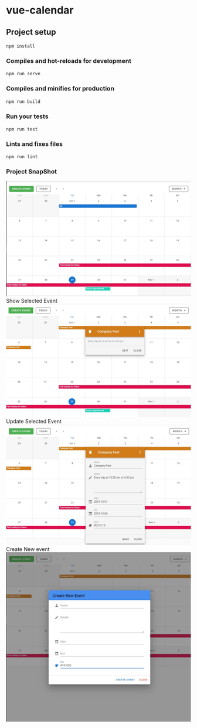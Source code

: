 # vue-calendar

## Project setup
```
npm install
```

### Compiles and hot-reloads for development
```
npm run serve
```

### Compiles and minifies for production
```
npm run build
```

### Run your tests
```
npm run test
```

### Lints and fixes files
```
npm run lint
```

### Project SnapShot
![](public/Screenshot_1.jpg)
Show Selected Event
![](public/Screenshot_2.jpg)
Update Selected Event
![](public/Screenshot_3.jpg)
Create New event
![](public/Screenshot_4.jpg)
